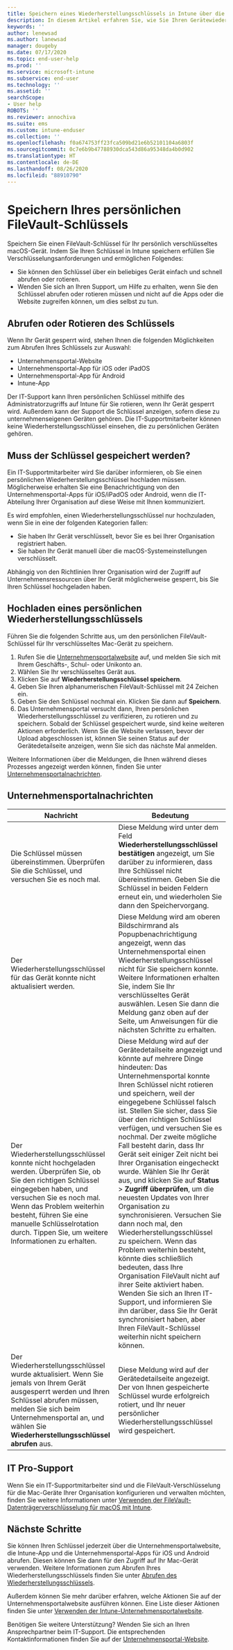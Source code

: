 ```yaml
---
title: Speichern eines Wiederherstellungsschlüssels in Intune über die Unternehmensportalwebsite
description: In diesem Artikel erfahren Sie, wie Sie Ihren Gerätewiederherstellungsschlüssel über die Unternehmensportalwebsite hochladen und speichern.
keywords: ''
author: lenewsad
ms.author: lanewsad
manager: dougeby
ms.date: 07/17/2020
ms.topic: end-user-help
ms.prod: ''
ms.service: microsoft-intune
ms.subservice: end-user
ms.technology: ''
ms.assetid: ''
searchScope:
- User help
ROBOTS: ''
ms.reviewer: annochiva
ms.suite: ems
ms.custom: intune-enduser
ms.collection: ''
ms.openlocfilehash: f0a674753ff23fca509bd21e6b52101104a6803f
ms.sourcegitcommit: 0c7e6b9b47788930dca543d86a95348da4b0d902
ms.translationtype: HT
ms.contentlocale: de-DE
ms.lasthandoff: 08/26/2020
ms.locfileid: "88910790"
---
```

# <a name="store-your-personal-filevault-key"></a>Speichern Ihres persönlichen FileVault-Schlüssels 

Speichern Sie einen FileVault-Schlüssel für Ihr persönlich verschlüsseltes macOS-Gerät. Indem Sie Ihren Schlüssel in Intune speichern erfüllen Sie Verschlüsselungsanforderungen und ermöglichen Folgendes: 

* Sie können den Schlüssel über ein beliebiges Gerät einfach und schnell abrufen oder rotieren. 
* Wenden Sie sich an Ihren Support, um Hilfe zu erhalten, wenn Sie den Schlüssel abrufen oder rotieren müssen und nicht auf die Apps oder die Website zugreifen können, um dies selbst zu tun.


## <a name="retrieve-or-rotate-the-key"></a>Abrufen oder Rotieren des Schlüssels

Wenn Ihr Gerät gesperrt wird, stehen Ihnen die folgenden Möglichkeiten zum Abrufen Ihres Schlüssels zur Auswahl:
   
- Unternehmensportal-Website
- Unternehmensportal-App für iOS oder iPadOS 
- Unternehmensportal-App für Android
- Intune-App
 
 Der IT-Support kann Ihren persönlichen Schlüssel mithilfe des Administratorzugriffs auf Intune für Sie rotieren, wenn Ihr Gerät gesperrt wird. Außerdem kann der Support die Schlüssel anzeigen, sofern diese zu unternehmenseigenen Geräten gehören. Die IT-Supportmitarbeiter können keine Wiederherstellungsschlüssel einsehen, die zu persönlichen Geräten gehören.   


## <a name="do-i-need-to-store-my-key"></a>Muss der Schlüssel gespeichert werden?  
Ein IT-Supportmitarbeiter wird Sie darüber informieren, ob Sie einen persönlichen Wiederherstellungsschlüssel hochladen müssen. Möglicherweise erhalten Sie eine Benachrichtigung von den Unternehmensportal-Apps für iOS/iPadOS oder Android, wenn die IT-Abteilung Ihrer Organisation auf diese Weise mit Ihnen kommuniziert. 

Es wird empfohlen, einen Wiederherstellungsschlüssel nur hochzuladen, wenn Sie in eine der folgenden Kategorien fallen:
* Sie haben Ihr Gerät verschlüsselt, bevor Sie es bei Ihrer Organisation registriert haben. 
* Sie haben Ihr Gerät manuell über die macOS-Systemeinstellungen verschlüsselt.   

Abhängig von den Richtlinien Ihrer Organisation wird der Zugriff auf Unternehmensressourcen über Ihr Gerät möglicherweise gesperrt, bis Sie Ihren Schlüssel hochgeladen haben.  

## <a name="upload-personal-recovery-key"></a>Hochladen eines persönlichen Wiederherstellungsschlüssels 
Führen Sie die folgenden Schritte aus, um den persönlichen FileVault-Schlüssel für Ihr verschlüsseltes Mac-Gerät zu speichern.  


1. Rufen Sie die [Unternehmensportalwebsite](https://portal.manage.microsoft.com) auf, und melden Sie sich mit Ihrem Geschäfts-, Schul- oder Unikonto an. 
2. Wählen Sie Ihr verschlüsseltes Gerät aus.
3. Klicken Sie auf **Wiederherstellungsschlüssel speichern**.  
4. Geben Sie Ihren alphanumerischen FileVault-Schlüssel mit 24 Zeichen ein.  
5. Geben Sie den Schlüssel nochmal ein. Klicken Sie dann auf **Speichern**.
6. Das Unternehmensportal versucht dann, Ihren persönlichen Wiederherstellungsschlüssel zu verifizieren, zu rotieren und zu speichern. Sobald der Schlüssel gespeichert wurde, sind keine weiteren Aktionen erforderlich. Wenn Sie die Website verlassen, bevor der Upload abgeschlossen ist, können Sie seinen Status auf der Gerätedetailseite anzeigen, wenn Sie sich das nächste Mal anmelden.  

Weitere Informationen über die Meldungen, die Ihnen während dieses Prozesses angezeigt werden können, finden Sie unter [Unternehmensportalnachrichten](store-recovery-key.md#company-portal-messages).  

## <a name="company-portal-messages"></a>Unternehmensportalnachrichten

|Nachricht  |Bedeutung  |
|---------|---------|
|Die Schlüssel müssen übereinstimmen. Überprüfen Sie die Schlüssel, und versuchen Sie es noch mal.     | Diese Meldung wird unter dem Feld **Wiederherstellungsschlüssel bestätigen** angezeigt, um Sie darüber zu informieren, dass Ihre Schlüssel nicht übereinstimmen. Geben Sie die Schlüssel in beiden Feldern erneut ein, und wiederholen Sie dann den Speichervorgang.        |
|Der Wiederherstellungsschlüssel für das Gerät konnte nicht aktualisiert werden.| Diese Meldung wird am oberen Bildschirmrand als Popupbenachrichtigung angezeigt, wenn das Unternehmensportal einen Wiederherstellungsschlüssel nicht für Sie speichern konnte. Weitere Informationen erhalten Sie, indem Sie Ihr verschlüsseltes Gerät auswählen. Lesen Sie dann die Meldung ganz oben auf der Seite, um Anweisungen für die nächsten Schritte zu erhalten. |
|Der Wiederherstellungsschlüssel konnte nicht hochgeladen werden. Überprüfen Sie, ob Sie den richtigen Schlüssel eingegeben haben, und versuchen Sie es noch mal. Wenn das Problem weiterhin besteht, führen Sie eine manuelle Schlüsselrotation durch. Tippen Sie, um weitere Informationen zu erhalten.     | Diese Meldung wird auf der Gerätedetailseite angezeigt und könnte auf mehrere Dinge hindeuten: Das Unternehmensportal konnte Ihren Schlüssel nicht rotieren und speichern, weil der eingegebene Schlüssel falsch ist. Stellen Sie sicher, dass Sie über den richtigen Schlüssel verfügen, und versuchen Sie es nochmal. Der zweite mögliche Fall besteht darin, dass Ihr Gerät seit einiger Zeit nicht bei Ihrer Organisation eingecheckt wurde. Wählen Sie Ihr Gerät aus, und klicken Sie auf **Status** > **Zugriff überprüfen**, um die neuesten Updates von Ihrer Organisation zu synchronisieren. Versuchen Sie dann noch mal, den Wiederherstellungsschlüssel zu speichern. Wenn das Problem weiterhin besteht, könnte dies schließlich bedeuten, dass Ihre Organisation FileVault nicht auf ihrer Seite aktiviert haben. Wenden Sie sich an Ihren IT-Support, und informieren Sie ihn darüber, dass Sie Ihr Gerät synchronisiert haben, aber Ihren FileVault-Schlüssel weiterhin nicht speichern können.         |
|Der Wiederherstellungsschlüssel wurde aktualisiert. Wenn Sie jemals von Ihrem Gerät ausgesperrt werden und Ihren Schlüssel abrufen müssen, melden Sie sich beim Unternehmensportal an, und wählen Sie **Wiederherstellungsschlüssel abrufen** aus.    | Diese Meldung wird auf der Gerätedetailseite angezeigt. Der von Ihnen gespeicherte Schlüssel wurde erfolgreich rotiert, und Ihr neuer persönlicher Wiederherstellungsschlüssel wird gespeichert.    |



## <a name="it-pro-support"></a>IT Pro-Support

Wenn Sie ein IT-Supportmitarbeiter sind und die FileVault-Verschlüsselung für die Mac-Geräte Ihrer Organisation konfigurieren und verwalten möchten, finden Sie weitere Informationen unter [Verwenden der FileVault-Datenträgerverschlüsselung für macOS mit Intune](../protect/encrypt-devices-filevault.md).  

## <a name="next-steps"></a>Nächste Schritte

Sie können Ihren Schlüssel jederzeit über die Unternehmensportalwebsite, die Intune-App und die Unternehmensportal-Apps für iOS und Android abrufen. Diesen können Sie dann für den Zugriff auf Ihr Mac-Gerät verwenden. Weitere Informationen zum Abrufen Ihres Wiederherstellungsschlüssels finden Sie unter [Abrufen des Wiederherstellungsschlüssels](get-recovery-key-cpweb.md).

Außerdem können Sie mehr darüber erfahren, welche Aktionen Sie auf der Unternehmensportalwebsite ausführen können. Eine Liste dieser Aktionen finden Sie unter [Verwenden der Intune-Unternehmensportalwebsite](using-the-intune-company-portal-website.md).  

Benötigen Sie weitere Unterstützung? Wenden Sie sich an Ihren Ansprechpartner beim IT-Support. Die entsprechenden Kontaktinformationen finden Sie auf der [Unternehmensportal-Website](https://go.microsoft.com/fwlink/?linkid=2010980).